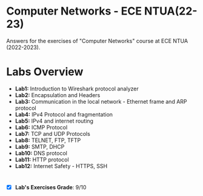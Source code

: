 # Computer Networks - ECE NTUA(22-23)
Answers for the exercises of "Computer Networks" course at ECE NTUA (2022-2023).
# Labs Overview
- **Lab1:** Introduction to Wireshark protocol analyzer
- **Lab2:** Encapsulation and Headers
- **Lab3:** Communication in the local network - Ethernet frame and ARP protocol
- **Lab4:** IPv4 Protocol and fragmentation
- **Lab5:** IPv4 and internet routing
- **Lab6:** ICMP Protocol
- **Lab7:** TCP and UDP Protocols
- **Lab8:** TELNET, FTP, TFTP
- **Lab9:** SMTP, DHCP
- **Lab10:** DNS protocol
- **Lab11:** HTTP protocol
- **Lab12:** Internet Safety - HTTPS, SSH
#
- [x] **Lab's Exercises Grade**: 9/10  
